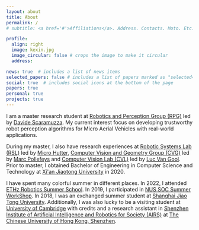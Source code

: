 ```yaml
---
layout: about
title: About
permalink: /
# subtitle: <a href='#'>Affiliations</a>. Address. Contacts. Moto. Etc.

profile:
  align: right
  image: kexin.jpg
  image_circular: false # crops the image to make it circular
  address:

news: true  # includes a list of news items
selected_papers: false # includes a list of papers marked as "selected={true}"
social: true  # includes social icons at the bottom of the page
papers: true
personal: true
projects: true
---
```


I am a master research student at [Robotics and Perception Group (RPG)](https://rpg.ifi.uzh.ch/index.html) led by [Davide Scaramuzza](https://rpg.ifi.uzh.ch/people_scaramuzza.html). My current interest focus on developing trustworthy robot perception algorithms for Micro Aerial Vehicles with real-world applications.

During my master, I also have research experiences at [Robotic Systems Lab (RSL)](https://rsl.ethz.ch/) led by [Micro Hutter](https://rsl.ethz.ch/the-lab/people/person-detail.MTIxOTEx.TGlzdC8yNDQxLC0xNDI1MTk1NzM1.html), [Computer Vision and Geometry Group (CVG)](https://cvg.ethz.ch/) led by [Marc Pollefeys](https://people.inf.ethz.ch/pomarc/) and [Computer Vision Lab (CVL)](https://vision.ee.ethz.ch/) led by [Luc Van Gool](https://vision.ee.ethz.ch/people-details.OTAyMzM=.TGlzdC8zMjcxLC0xOTcxNDY1MTc4.html). Prior to master, I obtained Bachelor of Engineering in Computer Science and Technology at [Xi'an Jiaotong University](http://en.xjtu.edu.cn/) in 2020.

I have spent many colorful summer in different places. In 2022, I attended [ETHz Robotics Summer School](https://rsl.ethz.ch/scientific-events/summer-schools/robotics-sumemr-school-2022.html). In 2019, I participated in [NUS SOC Summer WorkShop](https://sws.comp.nus.edu.sg/). In 2018, I was an exchanged summer student at [Shanghai Jiao Tong University](https://en.sjtu.edu.cn/). Additionally, I was also lucky to be a visiting student at [University of Cambridge](https://www.cam.ac.uk/) with credits and a research assistant in [Shenzhen Institute of Artificial Intelligence and Robotics for Society (AIRS)](https://airs.cuhk.edu.cn/en/about) at [The Chinese University of Hong Kong, Shenzhen](https://www.cuhk.edu.cn/en).

<!-- Write your biography here. Tell the world about yourself. Link to your favorite [subreddit](http://reddit.com). You can put a picture in, too. The code is already in, just name your picture `prof_pic.jpg` and put it in the `img/` folder.

Put your address / P.O. box / other info right below your picture. You can also disable any these elements by editing `profile` property of the YAML header of your `_pages/about.md`. Edit `_bibliography/papers.bib` and Jekyll will render your [publications page](/al-folio/publications/) automatically.

Link to your social media connections, too. This theme is set up to use [Font Awesome icons](http://fortawesome.github.io/Font-Awesome/) and [Academicons](https://jpswalsh.github.io/academicons/), like the ones below. Add your Facebook, Twitter, LinkedIn, Google Scholar, or just disable all of them. -->
